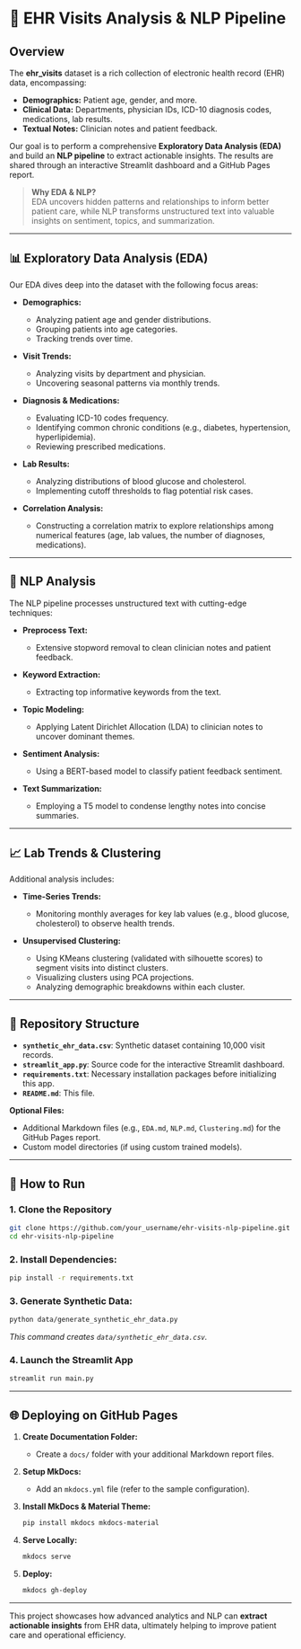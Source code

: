 # 🏥 EHR Visits Analysis & NLP Pipeline

## Overview
The **ehr_visits** dataset is a rich collection of electronic health record (EHR) data, encompassing:
- **Demographics:** Patient age, gender, and more.
- **Clinical Data:** Departments, physician IDs, ICD-10 diagnosis codes, medications, lab results.
- **Textual Notes:** Clinician notes and patient feedback.

Our goal is to perform a comprehensive **Exploratory Data Analysis (EDA)** and build an **NLP pipeline** to extract actionable insights. The results are shared through an interactive Streamlit dashboard and a GitHub Pages report.

> **Why EDA & NLP?**  
> EDA uncovers hidden patterns and relationships to inform better patient care, while NLP transforms unstructured text into valuable insights on sentiment, topics, and summarization.

---

## 📊 Exploratory Data Analysis (EDA)
Our EDA dives deep into the dataset with the following focus areas:

- **Demographics:**  
  - Analyzing patient age and gender distributions.
  - Grouping patients into age categories.
  - Tracking trends over time.

- **Visit Trends:**  
  - Analyzing visits by department and physician.
  - Uncovering seasonal patterns via monthly trends.

- **Diagnosis & Medications:**  
  - Evaluating ICD-10 codes frequency.
  - Identifying common chronic conditions (e.g., diabetes, hypertension, hyperlipidemia).
  - Reviewing prescribed medications.

- **Lab Results:**  
  - Analyzing distributions of blood glucose and cholesterol.
  - Implementing cutoff thresholds to flag potential risk cases.

- **Correlation Analysis:**  
  - Constructing a correlation matrix to explore relationships among numerical features (age, lab values, the number of diagnoses, medications).

---

## 🧠 NLP Analysis
The NLP pipeline processes unstructured text with cutting-edge techniques:

- **Preprocess Text:**  
  - Extensive stopword removal to clean clinician notes and patient feedback.

- **Keyword Extraction:**  
  - Extracting top informative keywords from the text.

- **Topic Modeling:**  
  - Applying Latent Dirichlet Allocation (LDA) to clinician notes to uncover dominant themes.

- **Sentiment Analysis:**  
  - Using a BERT-based model to classify patient feedback sentiment.

- **Text Summarization:**  
  - Employing a T5 model to condense lengthy notes into concise summaries.

---

## 📈 Lab Trends & Clustering
Additional analysis includes:

- **Time-Series Trends:**  
  - Monitoring monthly averages for key lab values (e.g., blood glucose, cholesterol) to observe health trends.

- **Unsupervised Clustering:**  
  - Using KMeans clustering (validated with silhouette scores) to segment visits into distinct clusters.
  - Visualizing clusters using PCA projections.
  - Analyzing demographic breakdowns within each cluster.

---

## 📁 Repository Structure
- **`synthetic_ehr_data.csv`**: Synthetic dataset containing 10,000 visit records.
- **`streamlit_app.py`**: Source code for the interactive Streamlit dashboard.
- **`requirements.txt`**: Necessary installation packages before initializing this app.
- **`README.md`**: This file.

**Optional Files:**
- Additional Markdown files (e.g., `EDA.md`, `NLP.md`, `Clustering.md`) for the GitHub Pages report.
- Custom model directories (if using custom trained models).

---

## 🚀 How to Run

### 1. Clone the Repository
```bash
git clone https://github.com/your_username/ehr-visits-nlp-pipeline.git
cd ehr-visits-nlp-pipeline
```

### 2. **Install Dependencies:**
   ```bash
   pip install -r requirements.txt
   ```

### 3. **Generate Synthetic Data:**
   ```bash
   python data/generate_synthetic_ehr_data.py
   ```
   *This command creates `data/synthetic_ehr_data.csv`.*

### 4. Launch the Streamlit App
```bash
streamlit run main.py
```

---

## 🌐 Deploying on GitHub Pages

1. **Create Documentation Folder:**  
   - Create a `docs/` folder with your additional Markdown report files.

2. **Setup MkDocs:**  
   - Add an `mkdocs.yml` file (refer to the sample configuration).

3. **Install MkDocs & Material Theme:**
   ```bash
   pip install mkdocs mkdocs-material
   ```

4. **Serve Locally:**
   ```bash
   mkdocs serve
   ```

5. **Deploy:**
   ```bash
   mkdocs gh-deploy
   ```

---

This project showcases how advanced analytics and NLP can **extract actionable insights** from EHR data, ultimately helping to improve patient care and operational efficiency.
```
